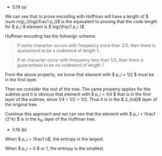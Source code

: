 * 5.19 (a)

We can see that to prove encoding with Huffman will have a length of $ \sum m{p_i}log{\frac1 p_i}$ is the equivalent to proving that the code length for $ p_i $ element is $ log{\frac1 p_i }$

Huffman encoding has the followign scheme:

>If some character occurs with frequency more than 2/5, then there is quaranteed to be a codeword of length 1.

>If all character occur with frequency less than 1/3, then there is guanranteed to be no codeword of length 1.

From the above property, we know that element with $ p_i = 1/2 $ must be in the first layer. 

Then we consider the rest of the tree. The same property applies for the subtree and it is obvious that element with $ p_i = 1/4 $ that is in the first layer of the subtree, since $1/4 \div 1/2 = 1/2$.  Thus it is in the $ 2_{nd}$ layer of the original tree.  

Continue this approach and we can see that the element with $ p_i = \frac1 {2^k} $ is in the $k_{th}$ layer of the Huffman tree.

* 5.19 (b)

When $ p_i = \frac1 n$, the entropy is the largest.

When $ p_i = 0 $ or $1$, the entropy is the smallest.

 